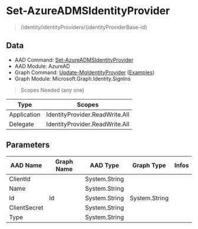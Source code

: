 # Set-AzureADMSIdentityProvider

> /identity/identityProviders/{identityProviderBase-id}

## Data

+ AAD Command: [Set-AzureADMSIdentityProvider](https://docs.microsoft.com/en-us/powershell/module/AzureAD/Set-AzureADMSIdentityProvider)
+ AAD Module: AzureAD
+ Graph Command: [Update-MgIdentityProvider](https://docs.microsoft.com/en-us/powershell/module/Microsoft.Graph.Identity.SignIns/Update-MgIdentityProvider) ([Examples](https://github.com/orgs/msgraph/discussions?discussions_q=Update-MgIdentityProvider))
+ Graph Module: Microsoft.Graph.Identity.SignIns

> Scopes Needed (any one)

|Type|Scopes|
|---|---|
|Application|IdentityProvider.ReadWrite.All|
|Delegate|IdentityProvider.ReadWrite.All|

## Parameters

|AAD Name|Graph Name|AAD Type|Graph Type|Infos|
|---|---|---|---|---|
|ClientId||System.String|||
|Name||System.String|||
|Id|Id|System.String|System.String||
|ClientSecret||System.String|||
|Type||System.String|||

